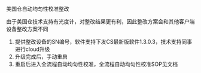 美国仓自动均匀性校准整改

由于美国仓技术支持有光度计，对整改结果更有利，因此整改方案会和其他客户端设备整改方案不同

1. 提供整改设备的SN编号，软件支持下发CS最新版软件1.3.0.3，技术支持同事进行cloud升级
2. 升级完成后，手动重启
3. 重启后进入全流程自动均匀性校准，全流程自动均匀性校准SOP见文档